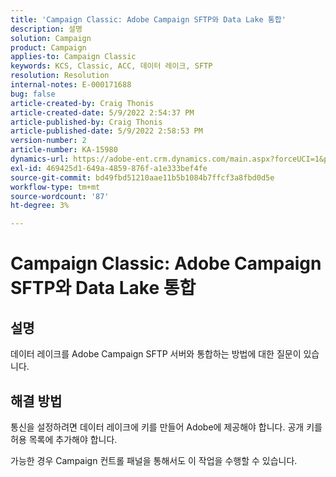 ```yaml
---
title: 'Campaign Classic: Adobe Campaign SFTP와 Data Lake 통합'
description: 설명
solution: Campaign
product: Campaign
applies-to: Campaign Classic
keywords: KCS, Classic, ACC, 데이터 레이크, SFTP
resolution: Resolution
internal-notes: E-000171688
bug: false
article-created-by: Craig Thonis
article-created-date: 5/9/2022 2:54:37 PM
article-published-by: Craig Thonis
article-published-date: 5/9/2022 2:58:53 PM
version-number: 2
article-number: KA-15980
dynamics-url: https://adobe-ent.crm.dynamics.com/main.aspx?forceUCI=1&pagetype=entityrecord&etn=knowledgearticle&id=537447ec-a7cf-ec11-a7b5-00224809c196
exl-id: 469425d1-649a-4859-876f-a1e333bef4fe
source-git-commit: bd49fbd51210aae11b5b1084b7ffcf3a8fbd0d5e
workflow-type: tm+mt
source-wordcount: '87'
ht-degree: 3%

---
```


# Campaign Classic: Adobe Campaign SFTP와 Data Lake 통합

## 설명


데이터 레이크를 Adobe Campaign SFTP 서버와 통합하는 방법에 대한 질문이 있습니다.


## 해결 방법


통신을 설정하려면 데이터 레이크에 키를 만들어 Adobe에 제공해야 합니다. 공개 키를 허용 목록에 추가해야 합니다.



가능한 경우 Campaign 컨트롤 패널을 통해서도 이 작업을 수행할 수 있습니다.
